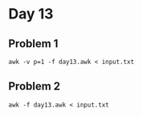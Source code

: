 # Day 13

## Problem 1

    awk -v p=1 -f day13.awk < input.txt

## Problem 2

    awk -f day13.awk < input.txt
